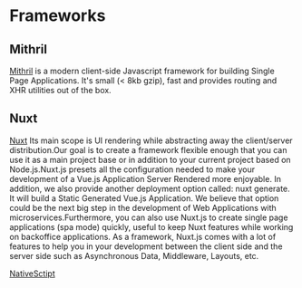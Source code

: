 # Frameworks

## Mithril

[Mithril](https://mithril.js.org/installation.html) is a modern client-side Javascript framework for building Single Page Applications. It's small (< 8kb gzip), fast and provides routing and XHR utilities out of the box.

## Nuxt

[Nuxt](https://mithril.js.org/installation.html) Its main scope is UI rendering while abstracting away the client/server distribution.Our goal is to create a framework flexible enough that you can use it as a main project base or in addition to your current project based on Node.js.Nuxt.js presets all the configuration needed to make your development of a Vue.js Application Server Rendered more enjoyable.
In addition, we also provide another deployment option called: nuxt generate. It will build a Static Generated Vue.js Application. We believe that option could be the next big step in the development of Web Applications with microservices.Furthermore, you can also use Nuxt.js to create single page applications (spa mode) quickly, useful to keep Nuxt features while working on backoffice applications.
As a framework, Nuxt.js comes with a lot of features to help you in your development between the client side and the server side such as Asynchronous Data, Middleware, Layouts, etc.

[NativeSctipt](https://nativescript-vue.org)